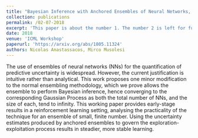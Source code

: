 ```yaml
---
title: "Bayesian Inference with Anchored Ensembles of Neural Networks, and Application to Exploration in Reinforcement Learning"
collection: publications
permalink: /02-07-2018
excerpt: 'This paper is about the number 1. The number 2 is left for future work.'
date: 2018
venue: 'ICML Workshop'
paperurl: 'https://arxiv.org/abs/1805.11324'
authors: Nicolas Anastassacos, Mirco Musolesi
---
```


The use of ensembles of neural networks (NNs) for the quantification of predictive uncertainty is widespread. However, the current justification is intuitive rather than analytical. This work proposes one minor modification to the normal ensembling methodology, which we prove allows the ensemble to perform Bayesian inference, hence converging to the corresponding Gaussian Process as both the total number of NNs, and the size of each, tend to infinity. This working paper provides early-stage results in a reinforcement learning setting, analysing the practicality of the technique for an ensemble of small, finite number. Using the uncertainty estimates produced by anchored ensembles to govern the exploration-exploitation process results in steadier, more stable learning.

